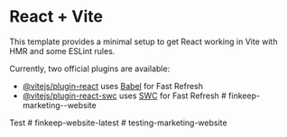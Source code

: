 # React + Vite

This template provides a minimal setup to get React working in Vite with HMR and some ESLint rules.

Currently, two official plugins are available:

- [@vitejs/plugin-react](https://github.com/vitejs/vite-plugin-react/blob/main/packages/plugin-react/README.md) uses [Babel](https://babeljs.io/) for Fast Refresh
- [@vitejs/plugin-react-swc](https://github.com/vitejs/vite-plugin-react-swc) uses [SWC](https://swc.rs/) for Fast Refresh
#   f i n k e e p - m a r k e t i n g - - w e b s i t e 

 Test
 
#   f i n k e e p - w e b s i t e - l a t e s t  
 #   t e s t i n g - m a r k e t i n g - w e b s i t e  
 